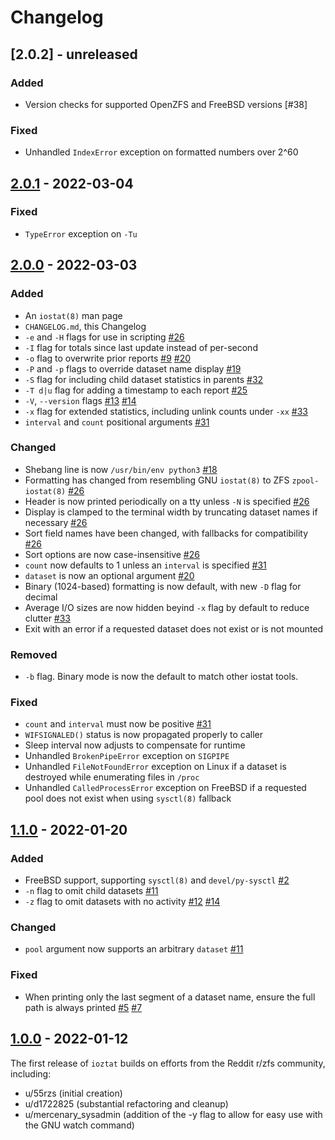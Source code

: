# Changelog

## [2.0.2] - unreleased

### Added

- Version checks for supported OpenZFS and FreeBSD versions [#38]

### Fixed

- Unhandled `IndexError` exception on formatted numbers over 2^60

## [2.0.1] - 2022-03-04

### Fixed

- `TypeError` exception on `-Tu`

## [2.0.0] - 2022-03-03

### Added

- An `iostat(8)` man page
- `CHANGELOG.md`, this Changelog
- `-e` and `-H` flags for use in scripting [#26]
- `-I` flag for totals since last update instead of per-second
- `-o` flag to overwrite prior reports [#9] [#20]
- `-P` and `-p` flags to override dataset name display [#19]
- `-S` flag for including child dataset statistics in parents [#32]
- `-T d|u` flag for adding a timestamp to each report [#25]
- `-V`, `--version` flags [#13] [#14]
- `-x` flag for extended statistics, including unlink counts under `-xx` [#33]
- `interval` and `count` positional arguments [#31]

### Changed

- Shebang line is now `/usr/bin/env python3` [#18]
- Formatting has changed from resembling GNU `iostat(8)` to ZFS `zpool-iostat(8)` [#26]
- Header is now printed periodically on a tty unless `-N` is specified [#26]
- Display is clamped to the terminal width by truncating dataset names if necessary [#26]
- Sort field names have been changed, with fallbacks for compatibility [#26]
- Sort options are now case-insensitive [#26]
- `count` now defaults to 1 unless an `interval` is specified [#31]
- `dataset` is now an optional argument [#20]
- Binary (1024-based) formatting is now default, with new `-D` flag for decimal
- Average I/O sizes are now hidden beyind `-x` flag by default to reduce clutter [#33]
- Exit with an error if a requested dataset does not exist or is not mounted

### Removed

- `-b` flag. Binary mode is now the default to match other iostat tools.

### Fixed

- `count` and `interval` must now be positive [#31]
- `WIFSIGNALED()` status is now propagated properly to caller
- Sleep interval now adjusts to compensate for runtime
- Unhandled `BrokenPipeError` exception on `SIGPIPE`
- Unhandled `FileNotFoundError` exception on Linux if a dataset is destroyed while enumerating files in `/proc`
- Unhandled `CalledProcessError` exception on FreeBSD if a requested pool does not exist when using `sysctl(8)` fallback

## [1.1.0] - 2022-01-20

### Added

- FreeBSD support, supporting `sysctl(8)` and `devel/py-sysctl` [#2]
- `-n` flag to omit child datasets [#11]
- `-z` flag to omit datasets with no activity [#12] [#14]

### Changed

- `pool` argument now supports an arbitrary `dataset` [#11]

### Fixed

- When printing only the last segment of a dataset name, ensure the full path is always printed [#5] [#7]

## [1.0.0] - 2022-01-12

The first release of `ioztat` builds on efforts from the Reddit r/zfs community, including:

- u/55rzs (initial creation)
- u/d1722825 (substantial refactoring and cleanup)
- u/mercenary_sysadmin (addition of the -y flag to allow for easy use with the GNU watch command)

[2.0.1]: https://github.com/jimsalterjrs/ioztat/releases/tag/v2.0.1
[2.0.0]: https://github.com/jimsalterjrs/ioztat/releases/tag/v2.0.0
[1.1.0]: https://github.com/jimsalterjrs/ioztat/releases/tag/v1.1.0
[1.0.0]: https://github.com/jimsalterjrs/ioztat/releases/tag/v1.0.0
[#2]: https://github.com/jimsalterjrs/ioztat/pull/2
[#5]: https://github.com/jimsalterjrs/ioztat/issues/5
[#7]: https://github.com/jimsalterjrs/ioztat/pull/7
[#9]: https://github.com/jimsalterjrs/ioztat/pull/9
[#11]: https://github.com/jimsalterjrs/ioztat/pull/11
[#12]: https://github.com/jimsalterjrs/ioztat/issues/12
[#13]: https://github.com/jimsalterjrs/ioztat/issues/13
[#14]: https://github.com/jimsalterjrs/ioztat/pull/14
[#18]: https://github.com/jimsalterjrs/ioztat/issues/18
[#19]: https://github.com/jimsalterjrs/ioztat/pull/19
[#20]: https://github.com/jimsalterjrs/ioztat/pull/20
[#25]: https://github.com/jimsalterjrs/ioztat/pull/25
[#26]: https://github.com/jimsalterjrs/ioztat/pull/26
[#31]: https://github.com/jimsalterjrs/ioztat/pull/31
[#32]: https://github.com/jimsalterjrs/ioztat/pull/32
[#33]: https://github.com/jimsalterjrs/ioztat/pull/33
[#33]: https://github.com/jimsalterjrs/ioztat/issues/38
